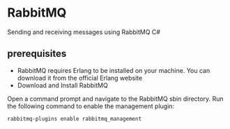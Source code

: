 # RabbitMQ
Sending and receiving messages using RabbitMQ C#

## prerequisites
 - RabbitMQ requires Erlang to be installed on your machine. You can download it from the official Erlang website
 - Download and Install RabbitMQ
   
Open a command prompt and navigate to the RabbitMQ sbin directory.
Run the following command to enable the management plugin:
```cmd
rabbitmq-plugins enable rabbitmq_management
```
